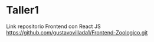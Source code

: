 # Taller1

Link repositorio Frontend con React JS
https://github.com/gustavovillada1/Frontend-Zoologico.git
